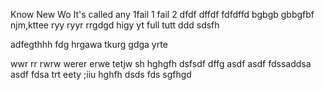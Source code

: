 Know
New
Wo
It's called any 
1fail 1
 fail 2
dfdf
dffdf
fdfdffd
bgbgb
gbbgfbf
njm,kttee
ryy
ryyr
rrgdgd
higy
yt
full
tutt
ddd
sdsfh

adfegthhh
fdg
hrgawa
tkurg
gdga
yrte

wwr rr
rwrw
werer
erwe
tetjw
sh
hghgfh
dsfsdf
dffg
asdf
asdf
fdssaddsa
asdf
fdsa
trt
eety
;iiu
hghfh
dsds
fds
sgfhgd
